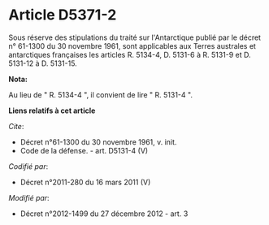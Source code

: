 # Article D5371-2

Sous réserve des stipulations du traité sur l'Antarctique publié par le décret n° 61-1300 du 30 novembre 1961, sont
applicables aux Terres australes et antarctiques françaises les  articles R. 5134-4, D. 5131-6 à R. 5131-9 et D. 5131-12 à D.
5131-15.

**Nota:**

Au lieu de " R. 5134-4 ", il convient de lire " R. 5131-4 ".

**Liens relatifs à cet article**

_Cite_:

  - Décret n°61-1300 du 30 novembre 1961, v. init.
  - Code de la défense. - art. D5131-4 (V)

_Codifié par_:

  - Décret n°2011-280 du 16 mars 2011 (V)

_Modifié par_:

  - Décret n°2012-1499 du 27 décembre 2012 - art. 3
